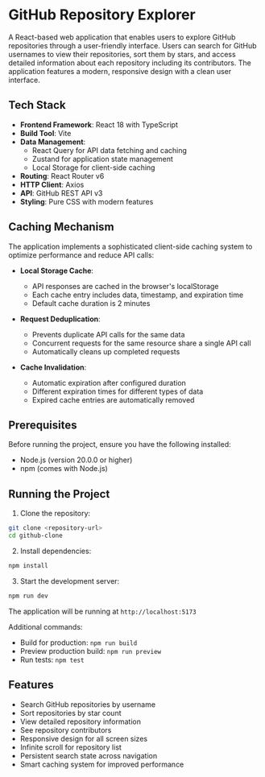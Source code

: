 # GitHub Repository Explorer

A React-based web application that enables users to explore GitHub repositories through a user-friendly interface. Users can search for GitHub usernames to view their repositories, sort them by stars, and access detailed information about each repository including its contributors. The application features a modern, responsive design with a clean user interface.

## Tech Stack
- **Frontend Framework**: React 18 with TypeScript
- **Build Tool**: Vite
- **Data Management**: 
  - React Query for API data fetching and caching
  - Zustand for application state management
  - Local Storage for client-side caching
- **Routing**: React Router v6
- **HTTP Client**: Axios
- **API**: GitHub REST API v3
- **Styling**: Pure CSS with modern features

## Caching Mechanism

The application implements a sophisticated client-side caching system to optimize performance and reduce API calls:

- **Local Storage Cache**: 
  - API responses are cached in the browser's localStorage
  - Each cache entry includes data, timestamp, and expiration time
  - Default cache duration is 2 minutes

- **Request Deduplication**:
  - Prevents duplicate API calls for the same data
  - Concurrent requests for the same resource share a single API call
  - Automatically cleans up completed requests

- **Cache Invalidation**:
  - Automatic expiration after configured duration
  - Different expiration times for different types of data
  - Expired cache entries are automatically removed

## Prerequisites

Before running the project, ensure you have the following installed:
- Node.js (version 20.0.0 or higher)
- npm (comes with Node.js)

## Running the Project

1. Clone the repository:
```bash
git clone <repository-url>
cd github-clone
```

2. Install dependencies:
```bash
npm install
```

3. Start the development server:
```bash
npm run dev
```

The application will be running at `http://localhost:5173`

Additional commands:
- Build for production: `npm run build`
- Preview production build: `npm run preview`
- Run tests: `npm test`

## Features
- Search GitHub repositories by username
- Sort repositories by star count
- View detailed repository information
- See repository contributors
- Responsive design for all screen sizes
- Infinite scroll for repository list
- Persistent search state across navigation
- Smart caching system for improved performance
